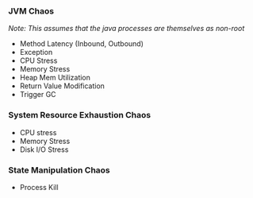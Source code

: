 ### JVM Chaos

*Note: This assumes that the java processes are themselves as non-root*

- Method Latency (Inbound, Outbound)
- Exception
- CPU Stress
- Memory Stress
- Heap Mem Utilization
- Return Value Modification
- Trigger GC

### System Resource Exhaustion Chaos

- CPU stress
- Memory Stress
- Disk I/O Stress

### State Manipulation Chaos

- Process Kill
